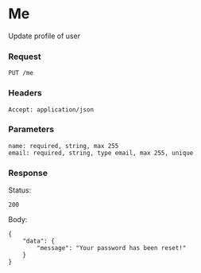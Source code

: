 # Me
Update profile of user

### Request
```
PUT /me
```

### Headers
```
Accept: application/json
```

### Parameters
```
name: required, string, max 255
email: required, string, type email, max 255, unique
```

### Response
Status:
```
200
```
Body:
```
{
    "data": {
        "message": "Your password has been reset!"
    }
}
```